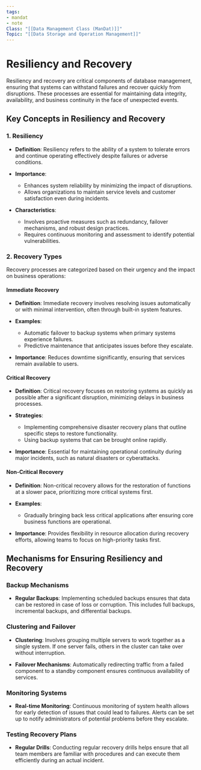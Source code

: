 ```yaml
---
tags:
- mandat
- note
Class: "[[Data Management Class (ManDat)]]"
Topic: "[[Data Storage and Operation Management]]"
---
```


# Resiliency and Recovery

Resiliency and recovery are critical components of database management, ensuring that systems can withstand failures and recover quickly from disruptions. These processes are essential for maintaining data integrity, availability, and business continuity in the face of unexpected events.

## Key Concepts in Resiliency and Recovery

### 1. Resiliency

- **Definition**: Resiliency refers to the ability of a system to tolerate errors and continue operating effectively despite failures or adverse conditions.

- **Importance**:
  - Enhances system reliability by minimizing the impact of disruptions.
  - Allows organizations to maintain service levels and customer satisfaction even during incidents.

- **Characteristics**:
  - Involves proactive measures such as redundancy, failover mechanisms, and robust design practices.
  - Requires continuous monitoring and assessment to identify potential vulnerabilities.

### 2. Recovery Types

Recovery processes are categorized based on their urgency and the impact on business operations:

#### Immediate Recovery

- **Definition**: Immediate recovery involves resolving issues automatically or with minimal intervention, often through built-in system features.

- **Examples**:
  - Automatic failover to backup systems when primary systems experience failures.
  - Predictive maintenance that anticipates issues before they escalate.

- **Importance**: Reduces downtime significantly, ensuring that services remain available to users.

#### Critical Recovery

- **Definition**: Critical recovery focuses on restoring systems as quickly as possible after a significant disruption, minimizing delays in business processes.

- **Strategies**:
  - Implementing comprehensive disaster recovery plans that outline specific steps to restore functionality.
  - Using backup systems that can be brought online rapidly.

- **Importance**: Essential for maintaining operational continuity during major incidents, such as natural disasters or cyberattacks.

#### Non-Critical Recovery

- **Definition**: Non-critical recovery allows for the restoration of functions at a slower pace, prioritizing more critical systems first.

- **Examples**:
  - Gradually bringing back less critical applications after ensuring core business functions are operational.
  
- **Importance**: Provides flexibility in resource allocation during recovery efforts, allowing teams to focus on high-priority tasks first.

## Mechanisms for Ensuring Resiliency and Recovery

### Backup Mechanisms

- **Regular Backups**: Implementing scheduled backups ensures that data can be restored in case of loss or corruption. This includes full backups, incremental backups, and differential backups.

### Clustering and Failover

- **Clustering**: Involves grouping multiple servers to work together as a single system. If one server fails, others in the cluster can take over without interruption.

- **Failover Mechanisms**: Automatically redirecting traffic from a failed component to a standby component ensures continuous availability of services.

### Monitoring Systems

- **Real-time Monitoring**: Continuous monitoring of system health allows for early detection of issues that could lead to failures. Alerts can be set up to notify administrators of potential problems before they escalate.

### Testing Recovery Plans

- **Regular Drills**: Conducting regular recovery drills helps ensure that all team members are familiar with procedures and can execute them efficiently during an actual incident.
